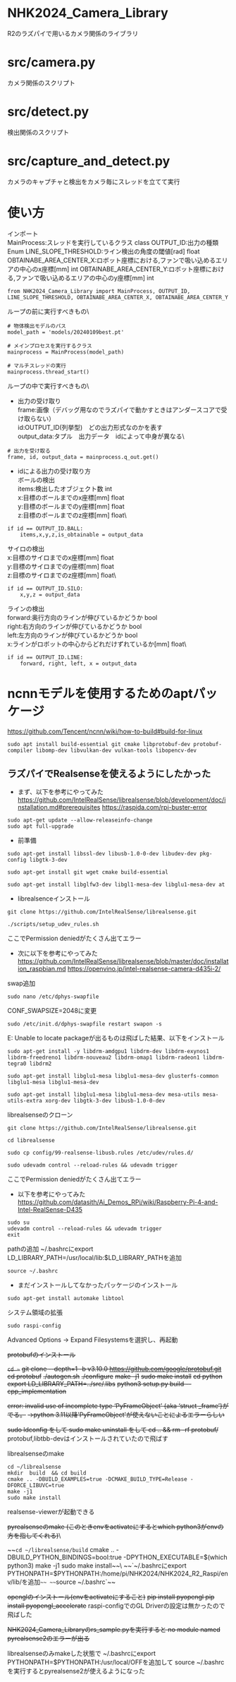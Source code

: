 # NHK2024_Camera_Library
R2のラズパイで用いるカメラ関係のライブラリ

# src/camera.py
カメラ関係のスクリプト

# src/detect.py
検出関係のスクリプト

# src/capture_and_detect.py
カメラのキャプチャと検出をカメラ毎にスレッドを立てて実行

# 使い方
インポート\
MainProcess:スレッドを実行しているクラス class
OUTPUT_ID:出力の種類 Enum
LINE_SLOPE_THRESHOLD:ライン検出の角度の閾値[rad] float
OBTAINABE_AREA_CENTER_X:ロボット座標における,ファンで吸い込めるエリアの中心のx座標[mm] int
OBTAINABE_AREA_CENTER_Y:ロボット座標における,ファンで吸い込めるエリアの中心のy座標[mm] int
```
from NHK2024_Camera_Library import MainProcess, OUTPUT_ID, LINE_SLOPE_THRESHOLD, OBTAINABE_AREA_CENTER_X, OBTAINABE_AREA_CENTER_Y
```

ループの前に実行すべきもの\
```
# 物体検出モデルのパス
model_path = 'models/20240109best.pt'

# メインプロセスを実行するクラス
mainprocess = MainProcess(model_path)

# マルチスレッドの実行
mainprocess.thread_start()
```

ループの中で実行すべきもの\
- 出力の受け取り\
frame:画像（デバッグ用なのでラズパイで動かすときはアンダースコアで受け取らない）\
id:OUTPUT_ID(列挙型)　どの出力形式なのかを表す\
output_data:タプル　出力データ　idによって中身が異なる\
```
# 出力を受け取る
frame, id, output_data = mainprocess.q_out.get()
```

- idによる出力の受け取り方\
ボールの検出\
items:検出したオブジェクト数  int\
x:目標のボールまでのx座標[mm] float\
y:目標のボールまでのy座標[mm] float\
z:目標のボールまでのz座標[mm] float\
```
if id == OUTPUT_ID.BALL:
    items,x,y,z,is_obtainable = output_data
```

サイロの検出\
x:目標のサイロまでのx座標[mm] float\
y:目標のサイロまでのy座標[mm] float\
z:目標のサイロまでのz座標[mm] float\
```
if id == OUTPUT_ID.SILO:
    x,y,z = output_data
```

ラインの検出\
forward:奥行方向のラインが伸びているかどうか bool\
right:右方向のラインが伸びているかどうか bool\
left:左方向のラインが伸びているかどうか bool\
x:ラインがロボットの中心からどれだけずれているか[mm] float\
```
if id == OUTPUT_ID.LINE:
    forward, right, left, x = output_data
```

# ncnnモデルを使用するためのaptパッケージ
https://github.com/Tencent/ncnn/wiki/how-to-build#build-for-linux
```
sudo apt install build-essential git cmake libprotobuf-dev protobuf-compiler libomp-dev libvulkan-dev vulkan-tools libopencv-dev
```

## ラズパイでRealsenseを使えるようにしたかった
- まず、以下を参考にやってみた\
https://github.com/IntelRealSense/librealsense/blob/development/doc/installation.md#prerequisites
https://raspida.com/rpi-buster-error

```
sudo apt-get update --allow-releaseinfo-change
sudo apt full-upgrade
```

- 前準備
```
sudo apt-get install libssl-dev libusb-1.0-0-dev libudev-dev pkg-config libgtk-3-dev
```
```
sudo apt-get install git wget cmake build-essential
```
```
sudo apt-get install libglfw3-dev libgl1-mesa-dev libglu1-mesa-dev at
```
- librealsenceインストール
```
git clone https://github.com/IntelRealSense/librealsense.git
```
```
./scripts/setup_udev_rules.sh
```
ここでPermission deniedがたくさん出てエラー

- 次に以下を参考にやってみた\
https://github.com/IntelRealSense/librealsense/blob/master/doc/installation_raspbian.md
https://openvino.jp/intel-realsense-camera-d435i-2/

swap追加
```
sudo nano /etc/dphys-swapfile
```
CONF_SWAPSIZE=2048に変更

```
sudo /etc/init.d/dphys-swapfile restart swapon -s
```

E: Unable to locate packageが出るものは飛ばした結果、以下をインストール
```
sudo apt-get install -y libdrm-amdgpu1 libdrm-dev libdrm-exynos1 libdrm-freedreno1 libdrm-nouveau2 libdrm-omap1 libdrm-radeon1 libdrm-tegra0 libdrm2

sudo apt-get install libglu1-mesa libglu1-mesa-dev glusterfs-common libglu1-mesa libglu1-mesa-dev

sudo apt-get install libglu1-mesa libglu1-mesa-dev mesa-utils mesa-utils-extra xorg-dev libgtk-3-dev libusb-1.0-0-dev
```

librealsenseのクローン
```
git clone https://github.com/IntelRealSense/librealsense.git

cd librealsense

sudo cp config/99-realsense-libusb.rules /etc/udev/rules.d/ 

sudo udevadm control --reload-rules && udevadm trigger 
```

ここでPermission deniedがたくさん出てエラー

- 以下を参考にやってみた\
https://github.com/datasith/Ai_Demos_RPi/wiki/Raspberry-Pi-4-and-Intel-RealSense-D435

```
sudo su
udevadm control --reload-rules && udevadm trigger
exit
```

pathの追加
~/.bashrcにexport LD_LIBRARY_PATH=/usr/local/lib:$LD_LIBRARY_PATHを追加
```
source ~/.bashrc 
```

- まだインストールしてなかったパッケージのインストール
```
sudo apt-get install automake libtool
```

システム領域の拡張
```
sudo raspi-config
```
Advanced Options -> Expand Filesystemsを選択し、再起動

~~protobufのインストール~~

~~`cd ~`~~
~~git clone --depth=1 -b v3.10.0 https://github.com/google/protobuf.git~~
~~cd protobuf~~
~~./autogen.sh~~
~~./configure~~
~~make -j1~~
~~sudo make install~~
~~cd python~~
~~export LD_LIBRARY_PATH=../src/.libs~~
~~python3 setup.py build --cpp_implementation~~

~~error: invalid use of incomplete type ‘PyFrameObject’ {aka ‘struct _frame’}がでる。~~
~~->python 3.11以降'PyFrameObject'が使えないことによるエラーらしい~~

~~sudo ldconfig をして sudo make uninstall をして cd .. && rm -rf protobuf/~~\
protobuf,libtbb-devはインストールされていたので飛ばす

librealsenseのmake
```
cd ~/librealsense
mkdir  build  && cd build
cmake .. -DBUILD_EXAMPLES=true -DCMAKE_BUILD_TYPE=Release -DFORCE_LIBUVC=true
make -j1
sudo make install
```
realsense-viewerが起動できる

~~pyrealsenseのmake
(このときenvをactivateにするとwhich python3がenvの方を指してくれる)~~\

~~`cd ~/librealsense/build`
cmake .. -DBUILD_PYTHON_BINDINGS=bool:true -DPYTHON_EXECUTABLE=$(which python3)
make -j1
sudo make install~~\
~~`~/.bashrcにexport PYTHONPATH=$PYTHONPATH:/home/pi/NHK2024/NHK2024_R2_Raspi/env/lib/を追加`~~
~~`source ~/.bashrc`~~

~~openglのインストール(envをactivateにすること)~~
~~pip install pyopengl
pip install pyopengl_accelerate~~
raspi-configでのGL Driverの設定は無かったので飛ばした

~~NHK2024_Camera_Libraryのrs_sample.pyを実行すると
no module named pyrealsense2のエラーが出る~~

librealsenseのみmakeした状態で
~/.bashrcにexport PYTHONPATH=$PYTHONPATH:/usr/local/OFFを追加して
source ~/.bashrcを実行するとpyrealsense2が使えるようになった
